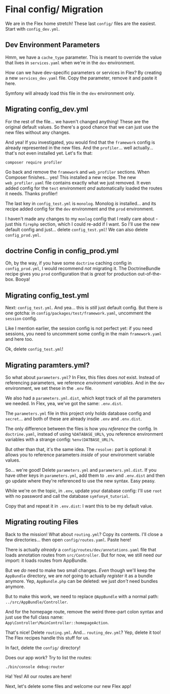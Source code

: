# Final config/ Migration

We are in the Flex home stretch! These last `config/` files are the easiest. Start
with `config_dev.yml`.

## Dev Environment Parameters

Hmm, we have a `cache_type` parameter. This is meant to override the value that
lives in `services.yaml` when we're in the `dev` environment.

How can we have dev-specific parameters or services in Flex? By creating a new
`services_dev.yaml` file. Copy the parameter, remove it and paste it here.

Symfony will already load this file in the `dev` environment only.

## Migrating config_dev.yml

For the rest of the file... we haven't changed anything! These are the original
default values. So there's a good chance that we can just use the new files without
any changes.

And yea! If you investigated, you would find that the `framework` config is already
represented in the new files. And the `profiler`... well actually... that's not
even installed yet. Let's fix that:

```terminal
composer require profiler
```

Go back and remove the `framework` and `web_profiler` sections. When Composer finishes...
yes! This installed a new recipe. The new `web_profiler.yaml` file contains exactly
what we just removed. It even added config for the `test` environment *and* automatically
loaded the routes it needs. Thanks profiler!

The last key in `config_test.yml` is `monolog`. Monolog *is* installed... and its
recipe added config for the `dev` environment and the `prod` environment. 

I haven't made any changes to my `monlog` config that I really care about - just
this `firephp` section, which I could re-add if I want. So I'll use the new default
config and just... delete `config_test.yml`! We can also delete `config_prod.yml`.

## doctrine Config in config_prod.yml

Oh, by the way, if you have some `doctrine` caching config in `config_prod.yml`,
I would recommend *not* migrating it. The DoctrineBundle recipe gives you `prod`
configuration that is *great* for production out-of-the-box. Booya!

## Migrating config_test.yml

Next: `config_test.yml`. And yea... this is *still* just default config. But there
*is* one gotcha: in `config/packages/test/framework.yaml`, uncomment the `session`
config.

Like I mention earlier, the session config is not perfect yet: if you need sessions,
you need to uncomment some config in the main `framework.yaml` and here too.

Ok, delete `config_test.yml`!

## Migrating paramters.yml?

So what about `parameters.yml`? In Flex, this files does *not* exist. Instead of
referencing parameters, we reference *environment variables*. And in the `dev`
environment, we set these in the `.env` file.

We also had a `parameters.yml.dist`, which kept track of all the parameters we
needed. In Flex, yea, we've got the same: `.env.dist`.

The `parameters.yml` file in this project only holds database config and `secret`...
and both of these are already insdie `.env` and `.env.dist`.

The only difference between the files is how you *reference* the config. In `doctrine.yaml`,
instead of using `%DATABASE_URL%`, you reference environment variables with a
strange config: `%env(DATBASE_URL)%`.

But other than that, it's the same idea. The `resolve:` part is optional: it allows
you to reference parameters *inside* of your environment variable values.

So... we're good! Delete `parameters.yml` and `parameters.yml.dist`. If you have
other keys in `parameters.yml`, add them to `.env` and `.env.dist` and then go
update where they're referenced to use the new syntax. Easy peasy.

While we're on the topic, in `.env`, update your database config: I'll use `root`
with no password and call the database `symfony4_tutorial`.

Copy that and repeat it in `.env.dist`: I want this to be my default value.

## Migrating routing Files

Back to the mission! What about `routing.yml`? Copy its contents. I'll close a few
directories... then open `config/routes.yaml`. Paste here!

There is actually *already* a `config/routes/dev/annotations.yaml` file that loads
annotation routes from `src/Controller`. But for now, we still need *our* import:
it loads routes from AppBundle.

But we *do* need to make two small changes. *Even* though we'll keep the `AppBundle`
directory, we are *not* going to actually *register* it as a bundle anymore. Yep,
`AppBundle.php` can be deleted: we just *don't* need bundles anymore.

But to make this work, we need to replace `@AppBundle` with a normal path:
`../src/AppBundle/Controller`.

And for the homepage route, remove the weird three-part colon syntax and just use
the full class name: `App\Controller\MainController::homepageAction`.

That's nice! Delete `routing.yml`. And... `routing_dev.yml`? Yep, delete it too!
The Flex recipes handle this stuff for us.

In fact, delete the `config/` directory! 

Does our app work? Try to list the routes:

```terminal
./bin/console debug:router
```

Ha! Yes! All our routes are here!

Next, let's delete some files and welcome our new Flex app!
